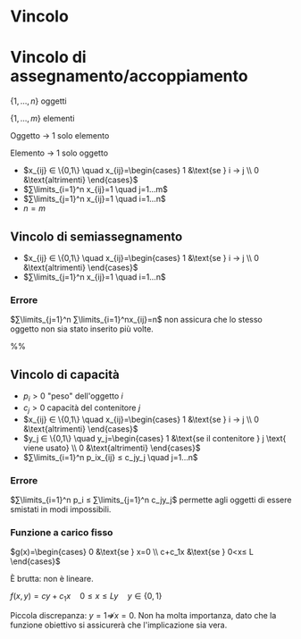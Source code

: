 # Vincolo

# Vincolo di assegnamento/accoppiamento

$\{1,…,n\}$ oggetti

$\{1,…,m\}$ elementi

Oggetto → 1 solo elemento

Elemento → 1 solo oggetto

- $x_{ij} ∈ \{0,1\} \quad x_{ij}=\begin{cases} 1 &\text{se } i → j \\ 0 &\text{altrimenti} \end{cases}$
- $∑\limits_{i=1}^n x_{ij}=1 \quad j=1…m$
- $∑\limits_{j=1}^n x_{ij}=1 \quad i=1…n$
- $n=m$

## Vincolo di semiassegnamento

- $x_{ij} ∈ \{0,1\} \quad x_{ij}=\begin{cases} 1 &\text{se } i → j \\ 0 &\text{altrimenti} \end{cases}$
- $∑\limits_{j=1}^n x_{ij}=1 \quad i=1…n$

### Errore

$∑\limits_{j=1}^n ∑\limits_{i=1}^nx_{ij}=n$ non assicura che lo stesso oggetto non sia stato inserito più volte.

%%

## Vincolo di capacità

- $p_i>0$ "peso" dell'oggetto $i$
- $c_j>0$ capacità del contenitore $j$
- $x_{ij} ∈ \{0,1\} \quad x_{ij}=\begin{cases} 1 &\text{se } i → j \\ 0 &\text{altrimenti} \end{cases}$
- $y_j ∈ \{0,1\} \quad y_j=\begin{cases} 1 &\text{se il contenitore } j \text{ viene usato} \\ 0 &\text{altrimenti} \end{cases}$
- $∑\limits_{i=1}^n p_ix_{ij} ≤ c_jy_j \quad j=1…n$

### Errore

$∑\limits_{i=1}^n p_i ≤ ∑\limits_{j=1}^n c_jy_j$ permette agli oggetti di essere smistati in modi impossibili.

### Funzione a carico fisso

$g(x)=\begin{cases} 0 &\text{se } x=0 \\ c+c_1x &\text{se } 0<x≤ L \end{cases}$

È brutta: non è lineare.

$f(x,y)=cy+c_1x \quad 0 ≤ x ≤ Ly \quad y ∈ \{0,1\}$

Piccola discrepanza: $y=1 \not ⇒ x=0$. Non ha molta importanza, dato che la funzione obiettivo si assicurerà che l'implicazione sia vera.
